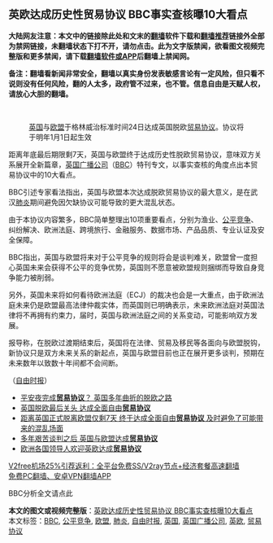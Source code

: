  <h2>英欧达成历史性贸易协议 BBC事实查核曝10大看点</h2> <p class="notice"><b>大陆网友注意：本文中的链接除此处和文末的<a href="https://github.com/bannedbook/fanqiang" >翻墙</a>软件下载和<a href="https://github.com/killgcd/justmysocks/blob/master/README.md">翻墙推荐</a>链接外全部为禁网链接，未翻墙状态下打不开，请勿点击。此为文字版禁闻，欲看图文视频完整版和更多禁闻，请下载<a href="https://github.com/bannedbook/fanqiang">翻墙软件或APP</a>后翻墙上禁闻网。</p><p>备注：翻墙看新闻非常安全，翻墙以真实身份发表敏感言论有一定风险，但只看不说则没有任何风险，翻的人太多，政府管不过来，也不管。信息自由是天赋人权，请放心大胆的翻墙。</b></p>  <div class="entry"> <br /> <figure><figcaption class="wp-caption-text"><a href="https://www.bannedbook.org/bnews/tag/%e8%8b%b1%e5%9b%bd/" class="st_tag internal_tag" rel="tag" title="标签 英国 下的日志">英国</a>与<a href="https://www.bannedbook.org/bnews/tag/%e6%ac%a7%e7%9b%9f/" class="st_tag internal_tag" rel="tag" title="标签 欧盟 下的日志">欧盟</a>于格林威治标准时间24日达成英国脱欧<a href="https://www.bannedbook.org/bnews/tag/%E8%B4%B8%E6%98%93%E5%8D%8F%E8%AE%AE/" class="st_tag internal_tag" rel="tag" title="标签 贸易协议 下的日志">贸易协议</a>。协议将于明年1月1日起生效</figcaption></figure> <p>距离年底最后期限剩7天，英国与欧盟终于达成历史性脱欧贸易协议，意味双方关系展开全新篇章，<a href="https://www.bannedbook.org/bnews/tag/%e8%8b%b1%e5%9b%bd%e5%b9%bf%e6%92%ad%e5%85%ac%e5%8f%b8/" class="st_tag internal_tag" rel="tag" title="标签 英国广播公司 下的日志">英国广播公司</a>（<a href="https://www.bannedbook.org/bnews/tag/bbc/" class="st_tag internal_tag" rel="tag" title="标签 BBC 下的日志">BBC</a>）特刊专文，以事实查核的角度点出本贸易协议中的10大看点。</p> <p>BBC引述专家看法指出，英国与欧盟本次达成脱欧贸易协议的最大意义，是在武汉<a href="https://www.bannedbook.org/bnews/tag/%e8%82%ba%e7%82%8e/" class="st_tag internal_tag" rel="tag" title="标签 肺炎 下的日志">肺炎</a>期间避免因欠缺协议可能导致的更大混乱状态。</p> <p>由于本协议内容繁多，BBC简单整理出10项重要看点，分别为渔业、<a href="https://www.bannedbook.org/bnews/tag/%E5%85%AC%E5%B9%B3%E7%AB%9E%E4%BA%89/" class="st_tag internal_tag" rel="tag" title="标签 公平竞争 下的日志">公平竞争</a>、纠纷解决、欧洲法庭、跨境旅行、金融服务、数据市场、产品品质、专业认证及安全保障。</p> <p>BBC指出，英国与欧盟将来对于公平竞争的规则将会是谈判难关，欧盟曾一度担心英国未来会获得不公平的竞争优势，英国则不愿意被欧盟规则捆绑而导致自身竞争能力被削弱。</p>  <p>另外，英国未来将如何看待欧洲法庭（ECJ）的裁决也会是一大重点，由于欧洲法庭未来仍是欧盟最高法律仲裁实体，而英国则已明确表示，未来欧洲法庭对英国法律将不再拥有约束力，届时，英国与欧洲法庭之间的关系变动，可能影响双方发展。</p> <p>报导称，在脱欧过渡期结束后，英国将在法律、贸易及移民等各面向与欧盟脱钩，新协议只是双方未来关系的新起点，英国与欧盟目前也正在展开更多谈判，预期在未来数年以致数十年间都不会间断。</p> <p>（<a href="https://www.bannedbook.org/bnews/tag/%e8%87%aa%e7%94%b1%e6%97%b6%e6%8a%a5/" class="st_tag internal_tag" rel="tag" title="标签 自由时报 下的日志">自由时报</a>）</p> <ul class='op-related-articles' title='相关阅读'> <li><a href='https://www.bannedbook.org/bnews/baitai/20201225/1454740.html' target='_blank'>平安夜完成<b>贸易协议</b>？ 英国多年曲折的脱欧之路</a></li> <li><a href='https://www.bannedbook.org/bnews/taiwannews/20201225/1454710.html' target='_blank'>英国脱欧最后关头 达成全面自由<b>贸易协议</b></a></li> <li><a href='https://www.bannedbook.org/bnews/bannedvideo/20201225/1454547.html' target='_blank'>距离英国正式脱离欧盟仅剩7天 终于达成全面自由<b>贸易协议</b> 及时避免了可能带来的混乱场面</a></li> <li><a href='https://www.bannedbook.org/bnews/worldnews/20201225/1454497.html' target='_blank'>多年艰苦谈判之后 英国与欧盟达成<b>贸易协议</b></a></li> <li><a href='https://www.bannedbook.org/bnews/headline/20201225/1454482.html' target='_blank'>欧洲各国领导人欢迎英欧达成<b>贸易协议</b></a></li> </ul> <p class="texttj"> <a href="https://github.com/bannedbook/fanqiang/wiki/V2ray%E6%9C%BA%E5%9C%BA" target="_blank">V2free机场25%引荐返利：全平台免费SS/V2ray节点+经济套餐高速翻墙</a><br/> <a href="https://github.com/bannedbook/fanqiang/wiki/%E7%A6%81%E9%97%BB%E7%BD%91%E5%AE%89%E5%8D%93%E7%BF%BB%E5%A2%99%E6%96%B0%E9%97%BBAPP" target="_blank">免费PC翻墙、安卓VPN翻墙APP</a></p><p>BBC分析全文请点此</p> <a name='sharetosocial'></a>       <div><b>本文的图文或视频完整版</b>：<a href='https://www.bannedbook.org/bnews/comments/20201225/1454927.html'>英欧达成历史性贸易协议 BBC事实查核曝10大看点</a></div>  </div><!--END ENTRY--> <div class="postfooter"> <div>本文标签：<a href="https://www.bannedbook.org/bnews/tag/bbc/" rel="tag">BBC</a>, <a href="https://www.bannedbook.org/bnews/tag/%E5%85%AC%E5%B9%B3%E7%AB%9E%E4%BA%89/" rel="tag">公平竞争</a>, <a href="https://www.bannedbook.org/bnews/tag/%e6%ac%a7%e7%9b%9f/" rel="tag">欧盟</a>, <a href="https://www.bannedbook.org/bnews/tag/%e8%82%ba%e7%82%8e/" rel="tag">肺炎</a>, <a href="https://www.bannedbook.org/bnews/tag/%e8%87%aa%e7%94%b1%e6%97%b6%e6%8a%a5/" rel="tag">自由时报</a>, <a href="https://www.bannedbook.org/bnews/tag/%e8%8b%b1%e5%9b%bd/" rel="tag">英国</a>, <a href="https://www.bannedbook.org/bnews/tag/%e8%8b%b1%e5%9b%bd%e5%b9%bf%e6%92%ad%e5%85%ac%e5%8f%b8/" rel="tag">英国广播公司</a>, <a href="https://www.bannedbook.org/bnews/tag/%E8%8B%B1%E6%AC%A7/" rel="tag">英欧</a>, <a href="https://www.bannedbook.org/bnews/tag/%E8%B4%B8%E6%98%93%E5%8D%8F%E8%AE%AE/" rel="tag">贸易协议</a></div>  </div><!--END POSTFOOTER--> 